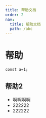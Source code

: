 ```yaml
---
title: 帮助文档
order: 2
nav:
  title: 帮助文档
  path: /abc
---
```


# 帮助
```
const a=1;

```

## 帮助2
* 啊啊啊啊
* 222222
* 222222